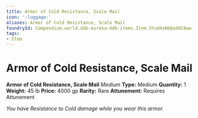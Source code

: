 ```yaml
---
title: Armor of Cold Resistance, Scale Mail
icon: ':luggage:'
aliases: Armor of Cold Resistance, Scale Mail
foundryId: Compendium.world.ddb-eureka-ddb-items.Item.VYud4sNbQa9UC6ww
tags:
- Item
---
```


# Armor of Cold Resistance, Scale Mail

**Armor of Cold Resistance, Scale Mail**
_Medium_
**Type:** Medium
**Quantity:** 1
**Weight:** 45 lb
**Price:** 4000 gp
**Rarity:** Rare
**Attunement:** Requires Attunement

*You have Resistance to Cold damage while you wear this armor.*